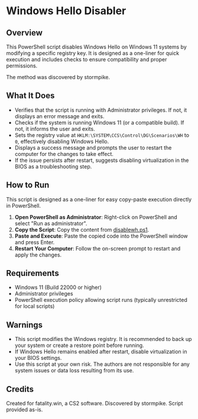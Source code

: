 # Windows Hello Disabler

## Overview

This PowerShell script disables Windows Hello on Windows 11 systems by modifying a specific registry key. It is designed as a one-liner for quick execution and includes checks to ensure compatibility and proper permissions.

The method was discovered by stormpike.

## What It Does

- Verifies that the script is running with Administrator privileges. If not, it displays an error message and exits.
- Checks if the system is running Windows 11 (or a compatible build). If not, it informs the user and exits.
- Sets the registry value at `HKLM:\SYSTEM\CCS\Control\DG\Scenarios\WH` to `0`, effectively disabling Windows Hello.
- Displays a success message and prompts the user to restart the computer for the changes to take effect.
- If the issue persists after restart, suggests disabling virtualization in the BIOS as a troubleshooting step.

## How to Run

This script is designed as a one-liner for easy copy-paste execution directly in PowerShell.

1. **Open PowerShell as Administrator**: Right-click on PowerShell and select "Run as administrator".
2. **Copy the Script**: Copy the content from [disablewh.ps1](https://raw.githubusercontent.com/pelvisft/disable-windows-hello/refs/heads/main/disablewh.ps1).
3. **Paste and Execute**: Paste the copied code into the PowerShell window and press Enter.
4. **Restart Your Computer**: Follow the on-screen prompt to restart and apply the changes.

## Requirements

- Windows 11 (Build 22000 or higher)
- Administrator privileges
- PowerShell execution policy allowing script runs (typically unrestricted for local scripts)

## Warnings

- This script modifies the Windows registry. It is recommended to back up your system or create a restore point before running.
- If Windows Hello remains enabled after restart, disable virtualization in your BIOS settings.
- Use this script at your own risk. The authors are not responsible for any system issues or data loss resulting from its use.

## Credits

Created for fatality.win, a CS2 software. Discovered by stormpike. Script provided as-is.
